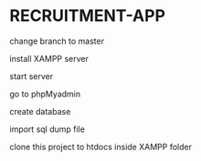 # RECRUITMENT-APP

change branch to master

install XAMPP server 

start server

go to phpMyadmin

create database

import sql dump file

clone this project to htdocs inside XAMPP folder
